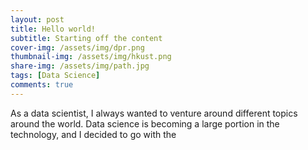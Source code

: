 ```yaml
---
layout: post
title: Hello world!
subtitle: Starting off the content
cover-img: /assets/img/dpr.png
thumbnail-img: /assets/img/hkust.png
share-img: /assets/img/path.jpg
tags: [Data Science]
comments: true
---
```


As a data scientist, I always wanted to venture around different topics around the world. Data science is becoming a large portion in the technology, and I decided to go with the 

